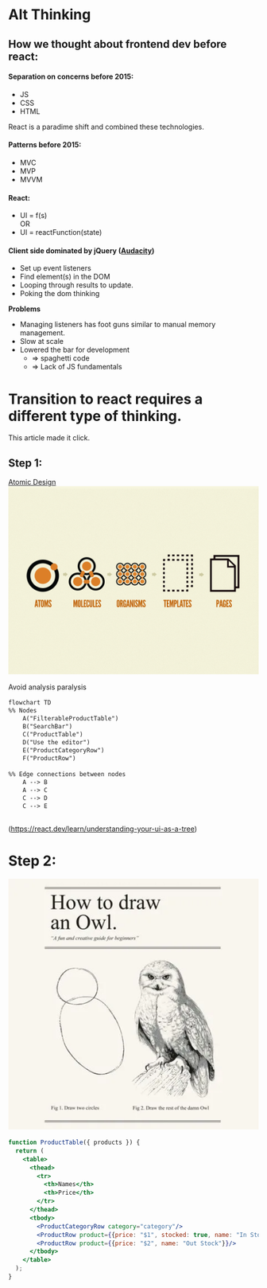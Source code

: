 # Alt Thinking
## How we thought about frontend dev before react:

#### Separation on concerns before 2015: 
  * JS
  * CSS
  * HTML

React is a paradime shift and combined these technologies.  

#### Patterns before 2015:
  * MVC
  *  MVP
  *  MVVM


#### React:
  * UI = f(s)  
    OR
  * UI = reactFunction(state)

#### Client side dominated by jQuery ([Audacity](https://thisdeveloperslife.com/post/1-0-7-audacity)) 
*  Set up event listeners
*  Find element(s) in the DOM
*  Looping through results to update.
*  Poking the dom thinking

**Problems** 
* Managing listeners has foot guns similar to manual memory management.  
* Slow at scale 
* Lowered the bar for development 
  * => spaghetti code
  * => Lack of JS fundamentals  

# Transition to react requires a different type of thinking.
This article made it click.

## Step 1:
[Atomic Design](https://bradfrost.com/blog/post/atomic-web-design/)
<img src="./assets/atomic-design-process.png" 
    alt="how to draw an owl" width="540"/>  

Avoid analysis paralysis

```mermaid
flowchart TD
%% Nodes
    A("FilterableProductTable")
    B("SearchBar")
    C("ProductTable")
    D("Use the editor")
    E("ProductCategoryRow")
    F("ProductRow")
    
%% Edge connections between nodes
    A --> B 
    A --> C 
    C --> D 
    C --> E 
    
```

(https://react.dev/learn/understanding-your-ui-as-a-tree)

# Step 2:
<img src="./assets/draw-owl.webp" 
    alt="how to draw an owl" width="540"/>  


```jsx
function ProductTable({ products }) {
  return (
    <table>
      <thead>
        <tr>
          <th>Names</th>
          <th>Price</th>
        </tr>
      </thead>
      <tbody>
        <ProductCategoryRow category="category"/>
        <ProductRow product={{price: "$1", stocked: true, name: "In Stock"}}/>
        <ProductRow product={{price: "$2", name: "Out Stock"}}/>
      </tbody>
    </table>
  );
}
```